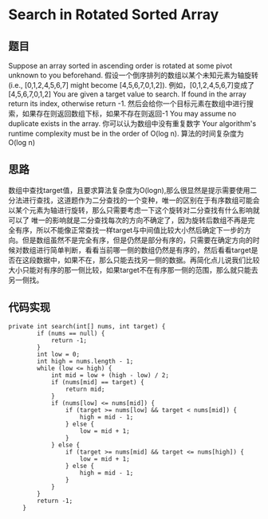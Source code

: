 # Search in Rotated Sorted Array

## 题目
Suppose an array sorted in ascending order is rotated at some pivot unknown to you beforehand.
假设一个倒序排列的数组以某个未知元素为轴旋转
(i.e., [0,1,2,4,5,6,7] might become [4,5,6,7,0,1,2]).
例如，[0,1,2,4,5,6,7]变成了[4,5,6,7,0,1,2]
You are given a target value to search. If found in the array return its index, otherwise return -1.
然后会给你一个目标元素在数组中进行搜索，如果存在则返回数组下标，如果不存在则返回-1
You may assume no duplicate exists in the array.
你可以认为数组中没有重复数字
Your algorithm's runtime complexity must be in the order of O(log n).
算法的时间复杂度为O(log n)

## 思路
数组中查找target值，且要求算法复杂度为O(logn),那么很显然是提示需要使用二分法进行查找，这道题作为二分查找的一个变种，唯一的区别在于有序数组可能会以某个元素为轴进行旋转，那么只需要考虑一下这个旋转对二分查找有什么影响就可以了
唯一的影响就是二分查找每次的方向不确定了，因为旋转后数组不再是完全有序，所以不能像正常查找一样target与中间值比较大小然后确定下一步的方向。但是数组虽然不是完全有序，但是仍然是部分有序的，只需要在确定方向的时候对数组进行简单判断，看看当前哪一侧的数组仍然是有序的，然后看看target是否在这段数据中，如果不在，那么只能去找另一侧的数据。再简化点儿说我们比较大小只能对有序的那一侧比较，如果target不在有序那一侧的范围，那么就只能去另一侧找。


## 代码实现
```
private int search(int[] nums, int target) {
        if (nums == null) {
            return -1;
        }
        int low = 0;
        int high = nums.length - 1;
        while (low <= high) {
            int mid = low + (high - low) / 2;
            if (nums[mid] == target) {
                return mid;
            }
            if (nums[low] <= nums[mid]) {
                if (target >= nums[low] && target < nums[mid]) {
                    high = mid - 1;
                } else {
                    low = mid + 1;
                }
            } else {
                if (target >= nums[mid] && target <= nums[high]) {
                    low = mid + 1;
                } else {
                    high = mid - 1;
                }
            }
        }
        return -1;
    }
```